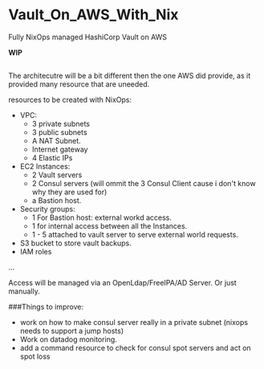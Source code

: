 # Vault_On_AWS_With_Nix
Fully NixOps managed HashiCorp Vault on AWS

__WIP__

##
The architecutre will be a bit different then the one AWS did provide, as it provided many resource that are uneeded.

resources to be created with NixOps:
- VPC:
  * 3 private subnets
  * 3 public subnets
  * A NAT Subnet.
  * Internet gateway
  * 4 Elastic IPs
- EC2 Instances:
  * 2 Vault servers
  * 2 Consul servers (will ommit the 3 Consul Client cause i don't know why they are used for)
  * a Bastion host.
- Security groups:
  * 1 For Bastion host: external workd access.
  * 1 for internal access between all the Instances.
  * 1 - 5 attached to vault server to serve external world requests.
- S3 bucket to store vault backups.
- IAM roles

...

Access will be managed via an OpenLdap/FreeIPA/AD Server. Or just manually.

###Things to improve:

- work on how to make consul server really in a private subnet (nixops needs to support a jump hosts)
- Work on datadog monitoring.
- add a command resource to check for consul spot servers and act on spot loss